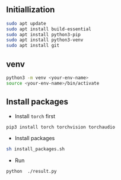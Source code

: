 ## Initiallization

```bash
sudo apt update
sudo apt install build-essential
sudo apt install python3-pip
sudo apt install python3-venv
sudo apt install git
```

## venv

```bash
python3 -m venv <your-env-name>
source <your-env-name>/bin/activate
```

## Install packages

- Install `torch` first

```python
pip3 install torch torchvision torchaudio
```

- Install packages

```bash
sh install_packages.sh
```

- Run
```bash
python  ./result.py
```
